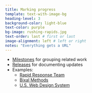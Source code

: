 ```yaml
---
title: Marking progress
template: text-with-image-bg
heading-level: 3
background-color: light-blue
text-color: purple
bg-image: rushing-rapids.jpg
text-order: last # first or last
image-alignment: left # left or right
notes: "Everything gets a URL"
---
```


- [Milestones](https://docs.github.com/en/issues/using-labels-and-milestones-to-track-work/about-milestones) for grouping related work
- [Releases](https://docs.github.com/en/repositories/releasing-projects-on-github/about-releases) for documenting updates
- Examples:
    - [Rapid Response Team](https://github.com/Bixal/rapid-response-team/milestones?state=closed)
    - [Bixal Methods](https://github.com/Bixal/methods/releases)
    - [U.S. Web Design System](https://github.com/uswds/uswds/releases/tag/v2.12.2)
